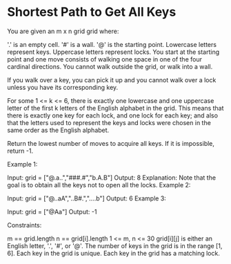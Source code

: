 # Shortest Path to Get All Keys

You are given an m x n grid grid where:

'.' is an empty cell.
'#' is a wall.
'@' is the starting point.
Lowercase letters represent keys.
Uppercase letters represent locks.
You start at the starting point and one move consists of walking one space in one of the four cardinal directions. You cannot walk outside the grid, or walk into a wall.

If you walk over a key, you can pick it up and you cannot walk over a lock unless you have its corresponding key.

For some 1 <= k <= 6, there is exactly one lowercase and one uppercase letter of the first k letters of the English alphabet in the grid. This means that there is exactly one key for each lock, and one lock for each key; and also that the letters used to represent the keys and locks were chosen in the same order as the English alphabet.

Return the lowest number of moves to acquire all keys. If it is impossible, return -1.

 

Example 1:


Input: grid = ["@.a..","###.#","b.A.B"]
Output: 8
Explanation: Note that the goal is to obtain all the keys not to open all the locks.
Example 2:


Input: grid = ["@..aA","..B#.","....b"]
Output: 6
Example 3:


Input: grid = ["@Aa"]
Output: -1
 

Constraints:

m == grid.length
n == grid[i].length
1 <= m, n <= 30
grid[i][j] is either an English letter, '.', '#', or '@'.
The number of keys in the grid is in the range [1, 6].
Each key in the grid is unique.
Each key in the grid has a matching lock.